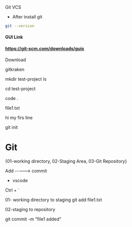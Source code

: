  Git VCS

* After install git

```bash
git --version
```

#### GUI Link

#### https://git-scm.com/downloads/guis

Download

gitkraken

mkdir test-project
ls

cd test-project

code .


file1.txt

hi my firs line



git init


# Git

{01-working directory, 02-Staging Area, 03-Git Repository}


Add -----> commit


* vscode

Ctrl + `

01- working directory to staging 
git add file1.txt

02-staging to repository


git commit -m "file1 added"


















  
